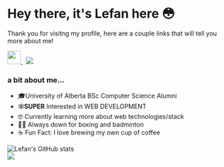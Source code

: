 #  Hey there, it's Lefan here 😳


Thank you for visitng my profile, here are a couple links that will tell you more about me!

<a href="https://www.linkedin.com/in/lefantan/">
  <img width="30px" src="https://upload.wikimedia.org/wikipedia/commons/f/f8/LinkedIn_icon_circle.svg" />
</a>
&nbsp;
<a href="https://lefantan.com">
    <img src="https://img.shields.io/badge/-PORTFOLIO%20WEBSITE-red?style=for-the-badge" />
</a>

###  a bit about me...
- 🎓University of Alberta BSc Computer Science Alumni 
- 🕸️**SUPER** Interested in WEB DEVELOPMENT
- 🤓 Currently learning more about web technologies/stack 
- 🥊🏸 Always down for boxing and badminton
- ☕ Fun Fact: I love brewing my own cup of coffee

![Lefan's GitHub stats](https://github-readme-stats.vercel.app/api?username=lefantan&theme=calm&show_icons=true&count_private=true)  
![](https://komarev.com/ghpvc/?username=lefantan&color=yellow)
